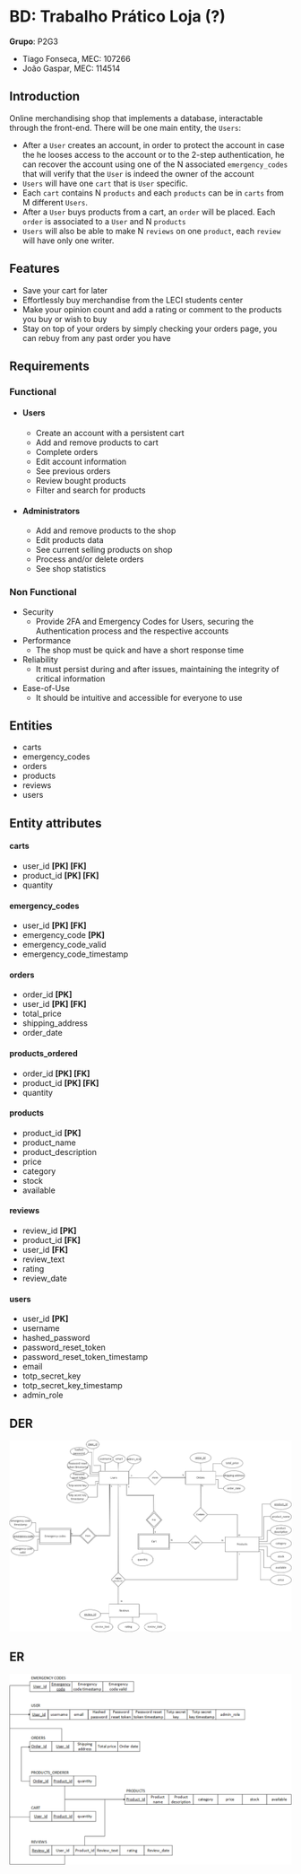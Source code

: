 # BD: Trabalho Prático Loja (?)

**Grupo**: P2G3

- Tiago Fonseca, MEC: 107266
- João Gaspar, MEC: 114514

## Introduction

Online merchandising shop that implements a database, interactable through the front-end.
There will be one main entity, the `Users`:
  * After a `User` creates an account, in order to protect the account in case the he looses access to the account or to the 2-step authentication, he can recover the account using one of the N associated `emergency_codes` that will verify that the `User` is indeed the owner of the account
  * `Users` will have one `cart` that is `User` specific.
  * Each `cart` contains N `products` and each `products` can be in `carts` from M different `Users`.
  * After a `User` buys products from a cart, an `order` will be placed. Each `order` is associated to a `User` and N `products`
  * `Users` will also be able to make N `reviews` on one `product`, each `review` will have only one writer.


## Features

- Save your cart for later
- Effortlessly buy merchandise from the LECI students center
- Make your opinion count and add a rating or comment to the products you buy or wish to buy
- Stay on top of your orders by simply checking your orders page, you can rebuy from any past order you have

## Requirements

### Functional

* #### Users

  * Create an account with a persistent cart
  * Add and remove products to cart
  * Complete orders
  * Edit account information
  * See previous orders
  * Review bought products
  * Filter and search for products
* #### Administrators

  * Add and remove products to the shop
  * Edit products data
  * See current selling products on shop
  * Process and/or delete orders
  * See shop statistics

### Non Functional

* Security
  * Provide 2FA and Emergency Codes for Users, securing the Authentication process and the respective accounts
* Performance
  * The shop must be quick and have a short response time
* Reliability
  * It must persist during and after issues, maintaining the integrity of critical information
* Ease-of-Use
  * It should be intuitive and accessible for everyone to use

## Entities

* carts
* emergency_codes
* orders
* products
* reviews
* users

## Entity attributes

#### carts

* user_id **[PK] [FK]**
* product_id **[PK] [FK]**
* quantity

#### emergency_codes

* user_id **[PK] [FK]**
* emergency_code **[PK]**
* emergency_code_valid
* emergency_code_timestamp

#### orders

* order_id **[PK]**
* user_id **[PK] [FK]**
* total_price
* shipping_address
* order_date

#### products_ordered

* order_id **[PK] [FK]**
* product_id **[PK] [FK]**
* quantity

#### products

* product_id **[PK]**
* product_name
* product_description
* price
* category
* stock
* available

#### reviews

* review_id **[PK]**
* product_id **[FK]**
* user_id **[FK]**
* review_text
* rating
* review_date

#### users

* user_id **[PK]**
* username
* hashed_password
* password_reset_token
* password_reset_token_timestamp
* email
* totp_secret_key
* totp_secret_key_timestamp
* admin_role

## DER

![DER](DER.png)

## ER

![ER](ER.png)
